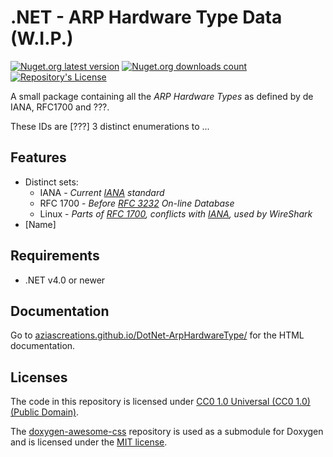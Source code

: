 ﻿# .NET - ARP Hardware Type Data (W.I.P.)
[![Nuget.org latest version](https://img.shields.io/nuget/v/NibblePoker.Data.ArpHardwareType?label=Latest%20version)](https://www.nuget.org/packages/NibblePoker.Data.ArpHardwareType)
[![Nuget.org downloads count](https://img.shields.io/nuget/dt/NibblePoker.Data.ArpHardwareType?label=Downloads)](https://www.nuget.org/packages/NibblePoker.Data.ArpHardwareType)
[![Repository's License](https://img.shields.io/github/license/aziascreations/DotNet-ArpHardwareType)](https://github.com/aziascreations/DotNet-ArpHardwareType/blob/master/LICENSE)

A small package containing all the *ARP Hardware Types* as defined by de IANA, RFC1700 and ???.

These IDs are [???] 3 distinct enumerations to ...

## Features
* Distinct sets:
  * IANA - *Current [IANA](https://www.iana.org/assignments/arp-parameters/arp-parameters.xhtml) standard*
  * RFC 1700 - *Before [RFC 3232](https://datatracker.ietf.org/doc/html/rfc3232) On-line Database*
  * Linux - *Parts of [RFC 1700](https://datatracker.ietf.org/doc/html/rfc1700), conflicts with [IANA](https://www.iana.org/assignments/arp-parameters/arp-parameters.xhtml), used by WireShark*
* [Name]

## Requirements
* .NET v4.0 or newer

## Documentation
Go to [aziascreations.github.io/DotNet-ArpHardwareType/](https://aziascreations.github.io/DotNet-ArpHardwareType/) for the HTML documentation.

## Licenses
The code in this repository is licensed under
[CC0 1.0 Universal (CC0 1.0) (Public Domain)](https://github.com/aziascreations/DotNet-ArpHardwareType/blob/master/LICENSE).

The [doxygen-awesome-css](https://github.com/jothepro/doxygen-awesome-css) repository is used as a
submodule for Doxygen and is licensed under the [MIT license](https://github.com/jothepro/doxygen-awesome-css/blob/main/LICENSE).
